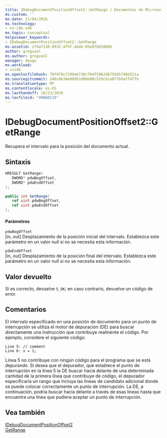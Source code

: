 ```yaml
---
title: IDebugDocumentPositionOffset2::GetRange | Documentos de Microsoft
ms.custom: ''
ms.date: 11/04/2016
ms.technology:
- vs-ide-sdk
ms.topic: conceptual
helpviewer_keywords:
- IDebugDocumentPositionOffset2::GetRange
ms.assetid: 27da7130-0932-4f97-abde-05e6fb018606
author: gregvanl
ms.author: gregvanl
manager: douge
ms.workload:
- vssdk
ms.openlocfilehash: 70f878c7299ab716c764f5962d675691f4bb521a
ms.sourcegitcommit: 240c8b34e80952d00e90c52dcb1a077b9aff47f6
ms.translationtype: MT
ms.contentlocale: es-ES
ms.lasthandoff: 10/23/2018
ms.locfileid: "49860115"
---
```

# <a name="idebugdocumentpositionoffset2getrange"></a>IDebugDocumentPositionOffset2::GetRange
Recupera el intervalo para la posición del documento actual.  
  
## <a name="syntax"></a>Sintaxis  
  
```cpp  
HRESULT GetRange(  
   DWORD* pdwBegOffset,  
   DWORD* pdwEndOffset  
);  
```  
  
```csharp  
public int GetRange(  
   ref uint pdwBegOffset,  
   ref uint pdwEndOffset  
);  
```  
  
#### <a name="parameters"></a>Parámetros  
 `pdwBegOffset`  
 [in, out] Desplazamiento de la posición inicial del intervalo. Establezca este parámetro en un valor null si no se necesita esta información.  
  
 `pdwEndOffset`  
 [in, out] Desplazamiento de la posición final del intervalo. Establezca este parámetro en un valor null si no se necesita esta información.  
  
## <a name="return-value"></a>Valor devuelto  
 Si es correcto, devuelve `S_OK`; en caso contrario, devuelve un código de error.  
  
## <a name="remarks"></a>Comentarios  
 El intervalo especificado en una posición de documento para un punto de interrupción se utiliza el motor de depuración (DE) para buscar directamente una instrucción que contribuye realmente el código. Por ejemplo, considere el siguiente código:  
  
```  
Line 5: // comment  
Line 6: x = 1;  
```  
  
 Línea 5 no contribuye con ningún código para el programa que se está depurando. Si desea que el depurador, que establece el punto de interrupción en la línea 5 la DE buscar hacia delante de una determinada cantidad de la primera línea que contribuye de código, el depurador especificaría un rango que incluya las líneas de candidato adicional donde se puede colocar correctamente un punto de interrupción. La DE, a continuación, podría buscar hacia delante a través de esas líneas hasta que encuentra una línea que pudiera aceptar un punto de interrupción.  
  
## <a name="see-also"></a>Vea también  
 [IDebugDocumentPositionOffset2](../../../extensibility/debugger/reference/idebugdocumentpositionoffset2.md)   
 [GetRange](../../../extensibility/debugger/reference/idebugdocumentposition2-getrange.md)